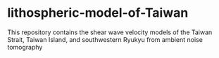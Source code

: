 # lithospheric-model-of-Taiwan
This repository contains the  shear wave velocity models of the Taiwan Strait, Taiwan Island, and southwestern Ryukyu from ambient noise tomography
